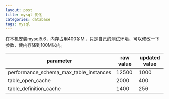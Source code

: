 ```yaml
---
layout: post
title: mysql 优化
categories: database
tags: mysql
---
```

在本机安装mysql5.6，内存占用400多M，只是自己的测试环境，可以修改一下参数，使内存降到100M以内。

| parameter | raw value | updated value |
|--|--|--|
| performance_schema_max_table_instances | 12500 | 1000 |
| table_open_cache | 2000 | 400 |
| table_definition_cache | 1400 | 256 |



